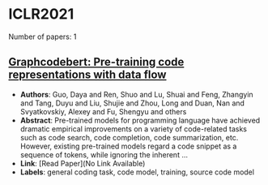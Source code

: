 # ICLR2021

Number of papers: 1

## [Graphcodebert: Pre-training code representations with data flow](paper_1.md)
- **Authors**: Guo, Daya and Ren, Shuo and Lu, Shuai and Feng, Zhangyin and Tang, Duyu and Liu, Shujie and Zhou, Long and Duan, Nan and Svyatkovskiy, Alexey and Fu, Shengyu and others
- **Abstract**: Pre-trained models for programming language have achieved dramatic empirical improvements on a variety of code-related tasks such as code search, code completion, code summarization, etc. However, existing pre-trained models regard a code snippet as a sequence of tokens, while ignoring the inherent ...
- **Link**: [Read Paper](No Link Available)
- **Labels**: general coding task, code model, training, source code model

